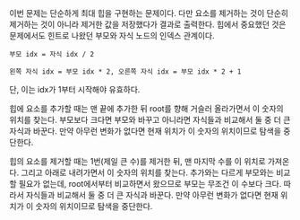 이번 문제는 단순하게 최대 힙을 구현하는 문제이다. 다만 요소를 제거하는 것이 단순히 제거하는 것이 아니라 제거한 값을 저장했다가 결과로 출력한다.
힙에서 중요했던 것은 문제에서도 힌트로 나왔던 부모와 자식 노드의 인덱스 관계이다.
		
  	부모 idx = 자식 idx / 2
  
	왼쪽 자식 idx = 부모 idx * 2, 오른쪽 자식 idx = 부모 idx * 2 + 1
단, 이는 idx가 1부터 시작해야 유효하다.

힙에 요소를 추가할 때는 맨 끝에 추가한 뒤 root를 향해 거슬러 올라가면서 이 숫자의 위치를 찾는다.
부모보다 크다면 부모와 바꾸고 아니라면 자식들과 비교해서 둘 중 더 큰 자식과 바꾼다.
만약 아무런 변화가 없다면 현재 위치가 이 숫자의 위치이므로 탐색을 중단한다.

힙의 요소를 제거할 때는 1번(제일 큰 수)를 제거한 뒤, 맨 마지막 수를 이 위치로 가져온다.
그리고 아래로 내려가면서 이 숫자의 위치를 찾는다.
추가와는 다르게 부모와는 비교할 필요가 없는데, root에서부터 비교하면서 왔으므로 부모는 무조건 이 수보다 크다.
따라서 자식들과 비교해서 둘 중 더 큰 자식과 바꾼다.
만약 아무런 변화가 없다면 현재 위치가 이 숫자의 위치이므로 탐색을 중단한다.
